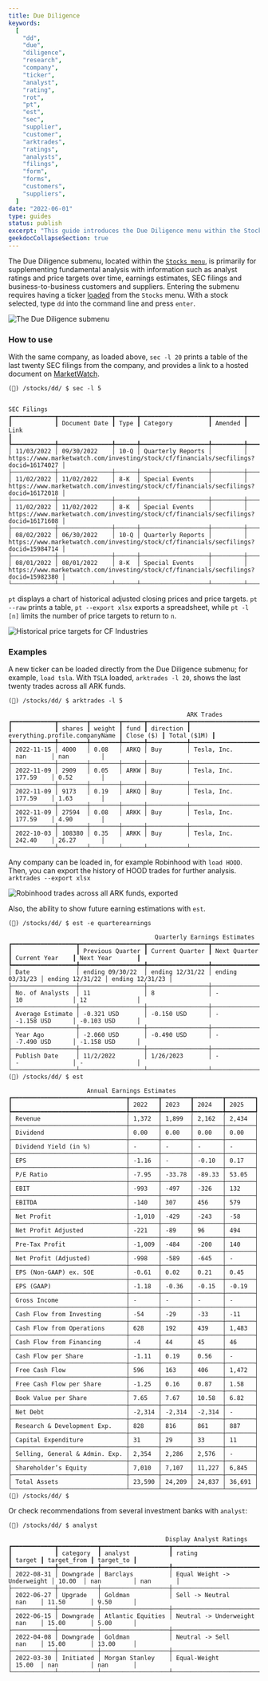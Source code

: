 ```yaml
---
title: Due Diligence
keywords:
  [
    "dd",
    "due",
    "diligence",
    "research",
    "company",
    "ticker",
    "analyst",
    "rating",
    "rot",
    "pt",
    "est",
    "sec",
    "supplier",
    "customer",
    "arktrades",
    "ratings",
    "analysts",
    "filings",
    "form",
    "forms",
    "customers",
    "suppliers",
  ]
date: "2022-06-01"
type: guides
status: publish
excerpt: "This guide introduces the Due Diligence menu within the Stocks menu, explains the features briefly, then provides examples."
geekdocCollapseSection: true
---
```


The Due Diligence submenu, located within the <a href="/terminal/guides/intros/stocks" target="_blank" rel="noreferrer noopener">`Stocks menu`</a>, is primarily for supplementing fundamental analysis with information such as analyst ratings and price targets over time, earnings estimates, SEC filings and business-to-business customers and suppliers. Entering the submenu requires having a ticker <a href="/terminal/reference/#explanation-of-commands" target="_blank" rel="noreferrer noopener">loaded</a> from the `Stocks` menu. With a stock selected, type `dd` into the command line and press `enter`.

![The Due Diligence submenu](https://user-images.githubusercontent.com/85772166/176110875-e23b0016-00a9-4fa0-b7e1-020a344c40ce.png)

### How to use

With the same company, as loaded above, `sec -l 20` prints a table of the last twenty SEC filings from the company, and provides a link to a hosted document on <a href="https://marketwatch.com" target="_blank" rel="noreferrer noopener">MarketWatch</a>.

```
(🦋) /stocks/dd/ $ sec -l 5

                                                                       SEC Filings
┏━━━━━━━━━━━━┳━━━━━━━━━━━━━━━┳━━━━━━┳━━━━━━━━━━━━━━━━━━━┳━━━━━━━━━┳━━━━━━━━━━━━━━━━━━━━━━━━━━━━━━━━━━━━━━━━━━━━━━━━━━━━━━━━━━━━━━━━━━━━━━━━━━━━━━━━━━━━━┓
┃            ┃ Document Date ┃ Type ┃ Category          ┃ Amended ┃ Link                                                                                ┃
┡━━━━━━━━━━━━╇━━━━━━━━━━━━━━━╇━━━━━━╇━━━━━━━━━━━━━━━━━━━╇━━━━━━━━━╇━━━━━━━━━━━━━━━━━━━━━━━━━━━━━━━━━━━━━━━━━━━━━━━━━━━━━━━━━━━━━━━━━━━━━━━━━━━━━━━━━━━━━┩
│ 11/03/2022 │ 09/30/2022    │ 10-Q │ Quarterly Reports │         │ https://www.marketwatch.com/investing/stock/cf/financials/secfilings?docid=16174027 │
├────────────┼───────────────┼──────┼───────────────────┼─────────┼─────────────────────────────────────────────────────────────────────────────────────┤
│ 11/02/2022 │ 11/02/2022    │ 8-K  │ Special Events    │         │ https://www.marketwatch.com/investing/stock/cf/financials/secfilings?docid=16172018 │
├────────────┼───────────────┼──────┼───────────────────┼─────────┼─────────────────────────────────────────────────────────────────────────────────────┤
│ 11/02/2022 │ 11/02/2022    │ 8-K  │ Special Events    │         │ https://www.marketwatch.com/investing/stock/cf/financials/secfilings?docid=16171608 │
├────────────┼───────────────┼──────┼───────────────────┼─────────┼─────────────────────────────────────────────────────────────────────────────────────┤
│ 08/02/2022 │ 06/30/2022    │ 10-Q │ Quarterly Reports │         │ https://www.marketwatch.com/investing/stock/cf/financials/secfilings?docid=15984714 │
├────────────┼───────────────┼──────┼───────────────────┼─────────┼─────────────────────────────────────────────────────────────────────────────────────┤
│ 08/01/2022 │ 08/01/2022    │ 8-K  │ Special Events    │         │ https://www.marketwatch.com/investing/stock/cf/financials/secfilings?docid=15982380 │
└────────────┴───────────────┴──────┴───────────────────┴─────────┴─────────────────────────────────────────────────────────────────────────────────────┘
```

`pt` displays a chart of historical adjusted closing prices and price targets. `pt --raw` prints a table, `pt --export xlsx` exports a spreadsheet, while `pt -l [n]` limits the number of price targets to return to `n`.

![Historical price targets for CF Industries](https://user-images.githubusercontent.com/85772166/176111207-4fe741a8-df49-4cbb-8216-94edebde77b7.png)

### Examples

A new ticker can be loaded directly from the Due Diligence submenu; for example, `load tsla`. With `TSLA` loaded, `arktrades -l 20`, shows the last twenty trades across all ARK funds.

```
(🦋) /stocks/dd/ $ arktrades -l 5

                                                  ARK Trades
┏━━━━━━━━━━━━┳━━━━━━━━┳━━━━━━━━┳━━━━━━┳━━━━━━━━━━━┳━━━━━━━━━━━━━━━━━━━━━━━━━━━━━━━━┳━━━━━━━━━━━┳━━━━━━━━━━━━━┓
┃            ┃ shares ┃ weight ┃ fund ┃ direction ┃ everything.profile.companyName ┃ Close ($) ┃ Total ($1M) ┃
┡━━━━━━━━━━━━╇━━━━━━━━╇━━━━━━━━╇━━━━━━╇━━━━━━━━━━━╇━━━━━━━━━━━━━━━━━━━━━━━━━━━━━━━━╇━━━━━━━━━━━╇━━━━━━━━━━━━━┩
│ 2022-11-15 │ 4000   │ 0.08   │ ARKQ │ Buy       │ Tesla, Inc.                    │ nan       │ nan         │
├────────────┼────────┼────────┼──────┼───────────┼────────────────────────────────┼───────────┼─────────────┤
│ 2022-11-09 │ 2909   │ 0.05   │ ARKW │ Buy       │ Tesla, Inc.                    │ 177.59    │ 0.52        │
├────────────┼────────┼────────┼──────┼───────────┼────────────────────────────────┼───────────┼─────────────┤
│ 2022-11-09 │ 9173   │ 0.19   │ ARKQ │ Buy       │ Tesla, Inc.                    │ 177.59    │ 1.63        │
├────────────┼────────┼────────┼──────┼───────────┼────────────────────────────────┼───────────┼─────────────┤
│ 2022-11-09 │ 27594  │ 0.08   │ ARKK │ Buy       │ Tesla, Inc.                    │ 177.59    │ 4.90        │
├────────────┼────────┼────────┼──────┼───────────┼────────────────────────────────┼───────────┼─────────────┤
│ 2022-10-03 │ 108380 │ 0.35   │ ARKK │ Buy       │ Tesla, Inc.                    │ 242.40    │ 26.27       │
└────────────┴────────┴────────┴──────┴───────────┴────────────────────────────────┴───────────┴─────────────┘
```

Any company can be loaded in, for example Robinhood with `load HOOD`. Then, you can export the history of HOOD trades for further analysis. `arktrades --export xlsx`

![Robinhood trades across all ARK funds, exported](https://user-images.githubusercontent.com/85772166/176111475-2ba12aca-c0ba-4eb4-9751-dbd09fdd384c.png)

Also, the ability to show future earning estimations with `est`.

```
(🦋) /stocks/dd/ $ est -e quarterearnings

                                         Quarterly Earnings Estimates
┏━━━━━━━━━━━━━━━━━━┳━━━━━━━━━━━━━━━━━━┳━━━━━━━━━━━━━━━━━┳━━━━━━━━━━━━━━━━━┳━━━━━━━━━━━━━━━━━┳━━━━━━━━━━━━━━━━━┓
┃                  ┃ Previous Quarter ┃ Current Quarter ┃ Next Quarter    ┃ Current Year    ┃ Next Year       ┃
┡━━━━━━━━━━━━━━━━━━╇━━━━━━━━━━━━━━━━━━╇━━━━━━━━━━━━━━━━━╇━━━━━━━━━━━━━━━━━╇━━━━━━━━━━━━━━━━━╇━━━━━━━━━━━━━━━━━┩
│ Date             │ ending 09/30/22  │ ending 12/31/22 │ ending 03/31/23 │ ending 12/31/22 │ ending 12/31/23 │
├──────────────────┼──────────────────┼─────────────────┼─────────────────┼─────────────────┼─────────────────┤
│ No. of Analysts  │ 11               │ 8               │ -               │ 10              │ 12              │
├──────────────────┼──────────────────┼─────────────────┼─────────────────┼─────────────────┼─────────────────┤
│ Average Estimate │ -0.321 USD       │ -0.150 USD      │ -               │ -1.158 USD      │ -0.103 USD      │
├──────────────────┼──────────────────┼─────────────────┼─────────────────┼─────────────────┼─────────────────┤
│ Year Ago         │ -2.060 USD       │ -0.490 USD      │ -               │ -7.490 USD      │ -1.158 USD      │
├──────────────────┼──────────────────┼─────────────────┼─────────────────┼─────────────────┼─────────────────┤
│ Publish Date     │ 11/2/2022        │ 1/26/2023       │ -               │ -               │ -               │
└──────────────────┴──────────────────┴─────────────────┴─────────────────┴─────────────────┴─────────────────┘
(🦋) /stocks/dd/ $ est

                      Annual Earnings Estimates
┏━━━━━━━━━━━━━━━━━━━━━━━━━━━━━━━━┳━━━━━━━━┳━━━━━━━━┳━━━━━━━━┳━━━━━━━━┓
┃                                ┃ 2022   ┃ 2023   ┃ 2024   ┃ 2025   ┃
┡━━━━━━━━━━━━━━━━━━━━━━━━━━━━━━━━╇━━━━━━━━╇━━━━━━━━╇━━━━━━━━╇━━━━━━━━┩
│ Revenue                        │ 1,372  │ 1,899  │ 2,162  │ 2,434  │
├────────────────────────────────┼────────┼────────┼────────┼────────┤
│ Dividend                       │ 0.00   │ 0.00   │ 0.00   │ 0.00   │
├────────────────────────────────┼────────┼────────┼────────┼────────┤
│ Dividend Yield (in %)          │ -      │ -      │ -      │ -      │
├────────────────────────────────┼────────┼────────┼────────┼────────┤
│ EPS                            │ -1.16  │ -      │ -0.10  │ 0.17   │
├────────────────────────────────┼────────┼────────┼────────┼────────┤
│ P/E Ratio                      │ -7.95  │ -33.78 │ -89.33 │ 53.05  │
├────────────────────────────────┼────────┼────────┼────────┼────────┤
│ EBIT                           │ -993   │ -497   │ -326   │ 132    │
├────────────────────────────────┼────────┼────────┼────────┼────────┤
│ EBITDA                         │ -140   │ 307    │ 456    │ 579    │
├────────────────────────────────┼────────┼────────┼────────┼────────┤
│ Net Profit                     │ -1,010 │ -429   │ -243   │ -58    │
├────────────────────────────────┼────────┼────────┼────────┼────────┤
│ Net Profit Adjusted            │ -221   │ -89    │ 96     │ 494    │
├────────────────────────────────┼────────┼────────┼────────┼────────┤
│ Pre-Tax Profit                 │ -1,009 │ -484   │ -200   │ 140    │
├────────────────────────────────┼────────┼────────┼────────┼────────┤
│ Net Profit (Adjusted)          │ -998   │ -589   │ -645   │ -      │
├────────────────────────────────┼────────┼────────┼────────┼────────┤
│ EPS (Non-GAAP) ex. SOE         │ -0.61  │ 0.02   │ 0.21   │ 0.45   │
├────────────────────────────────┼────────┼────────┼────────┼────────┤
│ EPS (GAAP)                     │ -1.18  │ -0.36  │ -0.15  │ -0.19  │
├────────────────────────────────┼────────┼────────┼────────┼────────┤
│ Gross Income                   │ -      │ -      │ -      │ -      │
├────────────────────────────────┼────────┼────────┼────────┼────────┤
│ Cash Flow from Investing       │ -54    │ -29    │ -33    │ -11    │
├────────────────────────────────┼────────┼────────┼────────┼────────┤
│ Cash Flow from Operations      │ 628    │ 192    │ 439    │ 1,483  │
├────────────────────────────────┼────────┼────────┼────────┼────────┤
│ Cash Flow from Financing       │ -4     │ 44     │ 45     │ 46     │
├────────────────────────────────┼────────┼────────┼────────┼────────┤
│ Cash Flow per Share            │ -1.11  │ 0.19   │ 0.56   │ -      │
├────────────────────────────────┼────────┼────────┼────────┼────────┤
│ Free Cash Flow                 │ 596    │ 163    │ 406    │ 1,472  │
├────────────────────────────────┼────────┼────────┼────────┼────────┤
│ Free Cash Flow per Share       │ -1.25  │ 0.16   │ 0.87   │ 1.58   │
├────────────────────────────────┼────────┼────────┼────────┼────────┤
│ Book Value per Share           │ 7.65   │ 7.67   │ 10.58  │ 6.82   │
├────────────────────────────────┼────────┼────────┼────────┼────────┤
│ Net Debt                       │ -2,314 │ -2,314 │ -2,314 │ -      │
├────────────────────────────────┼────────┼────────┼────────┼────────┤
│ Research & Development Exp.    │ 828    │ 816    │ 861    │ 887    │
├────────────────────────────────┼────────┼────────┼────────┼────────┤
│ Capital Expenditure            │ 31     │ 29     │ 33     │ 11     │
├────────────────────────────────┼────────┼────────┼────────┼────────┤
│ Selling, General & Admin. Exp. │ 2,354  │ 2,286  │ 2,576  │ -      │
├────────────────────────────────┼────────┼────────┼────────┼────────┤
│ Shareholder’s Equity           │ 7,010  │ 7,107  │ 11,227 │ 6,845  │
├────────────────────────────────┼────────┼────────┼────────┼────────┤
│ Total Assets                   │ 23,590 │ 24,209 │ 24,837 │ 36,691 │
└────────────────────────────────┴────────┴────────┴────────┴────────┘
(🦋) /stocks/dd/ $
```

Or check recommendations from several investment banks with `analyst`:

```
(🦋) /stocks/dd/ $ analyst

                                            Display Analyst Ratings
┏━━━━━━━━━━━━┳━━━━━━━━━━━┳━━━━━━━━━━━━━━━━━━━┳━━━━━━━━━━━━━━━━━━━━━━━━━━━━━┳━━━━━━━━┳━━━━━━━━━━━━━┳━━━━━━━━━━━┓
┃            ┃ category  ┃ analyst           ┃ rating                      ┃ target ┃ target_from ┃ target_to ┃
┡━━━━━━━━━━━━╇━━━━━━━━━━━╇━━━━━━━━━━━━━━━━━━━╇━━━━━━━━━━━━━━━━━━━━━━━━━━━━━╇━━━━━━━━╇━━━━━━━━━━━━━╇━━━━━━━━━━━┩
│ 2022-08-31 │ Downgrade │ Barclays          │ Equal Weight -> Underweight │ 10.00  │ nan         │ nan       │
├────────────┼───────────┼───────────────────┼─────────────────────────────┼────────┼─────────────┼───────────┤
│ 2022-06-27 │ Upgrade   │ Goldman           │ Sell -> Neutral             │ nan    │ 11.50       │ 9.50      │
├────────────┼───────────┼───────────────────┼─────────────────────────────┼────────┼─────────────┼───────────┤
│ 2022-06-15 │ Downgrade │ Atlantic Equities │ Neutral -> Underweight      │ nan    │ 15.00       │ 5.00      │
├────────────┼───────────┼───────────────────┼─────────────────────────────┼────────┼─────────────┼───────────┤
│ 2022-04-08 │ Downgrade │ Goldman           │ Neutral -> Sell             │ nan    │ 15.00       │ 13.00     │
├────────────┼───────────┼───────────────────┼─────────────────────────────┼────────┼─────────────┼───────────┤
│ 2022-03-30 │ Initiated │ Morgan Stanley    │ Equal-Weight                │ 15.00  │ nan         │ nan       │
└────────────┴───────────┴───────────────────┴─────────────────────────────┴────────┴─────────────┴───────────┘
```
